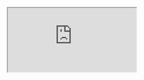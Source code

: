 <div style="text-align: center"><iframe src="https://docs.google.com/document/d/e/2PACX-1vQL21fLOXE2AXjJ1M13EozHelJqqeXDK9rhwtssUirMYDiKyw7bEZ4yIJcRzIoOEDZJYSvZP1v57OfA/pub?embedded=true"></iframe></div>
